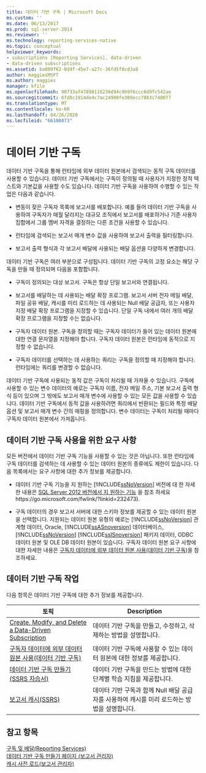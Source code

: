 ```yaml
---
title: 데이터 기반 구독 | Microsoft Docs
ms.custom: ''
ms.date: 06/13/2017
ms.prod: sql-server-2014
ms.reviewer: ''
ms.technology: reporting-services-native
ms.topic: conceptual
helpviewer_keywords:
- subscriptions [Reporting Services], data-driven
- data-driven subscriptions
ms.assetid: ba009f62-0d4f-45e7-a27c-36fd5f0cd3a8
author: maggiesMSFT
ms.author: maggies
manager: kfile
ms.openlocfilehash: 90733af47898116236d94c9b9f6ccc6d9fc542ae
ms.sourcegitcommit: 6fd8c1914de4c7ac24900fe388ecc7883c740077
ms.translationtype: MT
ms.contentlocale: ko-KR
ms.lasthandoff: 04/26/2020
ms.locfileid: "66100873"
---
```

# <a name="data-driven-subscriptions"></a>데이터 기반 구독
  데이터 기반 구독을 통해 런타임에 외부 데이터 원본에서 검색되는 동적 구독 데이터를 사용할 수 있습니다. 데이터 기반 구독에서는 구독이 정의될 때 사용자가 지정한 정적 텍스트와 기본값을 사용할 수도 있습니다. 데이터 기반 구독을 사용하여 수행할 수 있는 작업은 다음과 같습니다.  
  
-   변동이 잦은 구독자 목록에 보고서를 배포합니다. 예를 들어 데이터 기반 구독을 사용하여 구독자가 매월 달라지는 대규모 조직에서 보고서를 배포하거나 기존 사용자 집합에서 그룹 멤버 자격을 결정하는 다른 조건을 사용할 수 있습니다.  
  
-   런타임에 검색되는 보고서 매개 변수 값을 사용하여 보고서 출력을 필터링합니다.  
  
-   보고서 출력 형식과 각 보고서 배달에 사용되는 배달 옵션을 다양하게 변경합니다.  
  
 데이터 기반 구독은 여러 부분으로 구성됩니다. 데이터 기반 구독의 고정 요소는 해당 구독을 만들 때 정의되며 다음을 포함합니다.  
  
-   구독이 정의되는 대상 보고서. 구독은 항상 단일 보고서와 연결됩니다.  
  
-   보고서를 배달하는 데 사용되는 배달 확장 프로그램. 보고서 서버 전자 메일 배달, 파일 공유 배달, 캐시를 미리 로드하는 데 사용되는 Null 배달 공급자, 또는 사용자 지정 배달 확장 프로그램을 지정할 수 있습니다. 단일 구독 내에서 여러 개의 배달 확장 프로그램을 지정할 수는 없습니다.  
  
-   구독자 데이터 원본. 구독을 정의할 때는 구독자 데이터가 들어 있는 데이터 원본에 대한 연결 문자열을 지정해야 합니다. 구독자 데이터 원본은 런타임에 동적으로 지정할 수 없습니다.  
  
-   구독자 데이터를 선택하는 데 사용하는 쿼리는 구독을 정의할 때 지정해야 합니다. 런타임에는 쿼리를 변경할 수 없습니다.  
  
 데이터 기반 구독에 사용되는 동적 값은 구독이 처리될 때 가져올 수 있습니다. 구독에 사용할 수 있는 변수 데이터의 예로는 구독자 이름, 전자 메일 주소, 기본 보고서 출력 형식 등이 있으며 그 밖에도 보고서 매개 변수에 사용할 수 있는 모든 값을 사용할 수 있습니다. 데이터 기반 구독에서 동적 값을 사용하려면 쿼리에서 반환되는 필드와 특정 배달 옵션 및 보고서 매개 변수 간의 매핑을 정의합니다. 변수 데이터는 구독이 처리될 때마다 구독자 데이터 원본에서 가져옵니다.  
  
## <a name="requirements-for-using-data-driven-subscriptions"></a>데이터 기반 구독 사용을 위한 요구 사항  
 모든 버전에서 데이터 기반 구독 기능을 사용할 수 있는 것은 아닙니다. 또한 런타임에 구독 데이터를 검색하는 데 사용할 수 있는 데이터 원본의 종류에도 제한이 있습니다. 다음 목록에서는 요구 사항에 대한 추가 정보를 제공합니다.  
  
-   데이터 기반 구독 기능을 지 원하는 [!INCLUDE[ssNoVersion](../../includes/ssnoversion-md.md)] 버전에 대 한 자세한 내용은 [SQL Server 2012 버전에서 지 원하는 기능](https://go.microsoft.com/fwlink/?linkid=232473) 을 참조 하세요https://go.microsoft.com/fwlink/?linkid=232473).  
  
-   구독 데이터의 경우 보고서 서버에 대한 스키마 정보를 제공할 수 있는 데이터 원본을 선택합니다. 지원되는 데이터 원본 유형의 예로는 [!INCLUDE[ssNoVersion](../../includes/ssnoversion-md.md)] 관계형 데이터, Oracle, [!INCLUDE[ssASnoversion](../../includes/ssasnoversion-md.md)] 데이터베이스, [!INCLUDE[ssNoVersion](../../includes/ssnoversion-md.md)] [!INCLUDE[ssISnoversion](../../includes/ssisnoversion-md.md)] 패키지 데이터, ODBC 데이터 원본 및 OLE DB 데이터 원본이 있습니다. 구독자 데이터 원본 요구 사항에 대한 자세한 내용은 [구독자 데이터에 외부 데이터 원본 사용&#40;데이터 기반 구독&#41;](use-an-external-data-source-for-subscriber-data-data-driven-subscription.md)을 참조하세요.  
  
## <a name="working-with-data-driven-subscriptions"></a>데이터 기반 구독 작업  
 다음 항목은 데이터 기반 구독에 대한 추가 정보를 제공합니다.  
  
|토픽|Description|  
|------------|-----------------|  
|[Create, Modify, and Delete a Data-Driven Subscription](data-driven-subscriptions.md)|데이터 기반 구독을 만들고, 수정하고, 삭제하는 방법을 설명합니다.|  
|[구독자 데이터에 외부 데이터 원본 사용&#40;데이터 기반 구독&#41;](use-an-external-data-source-for-subscriber-data-data-driven-subscription.md)|데이터 기반 구독에 사용할 수 있는 데이터 원본에 대한 정보를 제공합니다.|  
|[데이터 기반 구독 만들기&#40;SSRS 자습서&#41;](../create-a-data-driven-subscription-ssrs-tutorial.md)|데이터 기반 구독을 만드는 방법에 대한 단계별 학습 지침을 제공합니다.|  
|[보고서 캐시&#40;SSRS&#41;](../report-server/caching-reports-ssrs.md)|데이터 기반 구독과 함께 Null 배달 공급자를 사용하여 캐시를 미리 로드하는 방법을 설명합니다.|  
  
## <a name="see-also"></a>참고 항목  
 [구독 및 배달&#40;Reporting Services&#41;](subscriptions-and-delivery-reporting-services.md)   
 [데이터 기반 구독 만들기 페이지 &#40;보고서 관리자&#41;](../create-data-driven-subscription-page-report-manager.md)   
 [캐시 사전 로드&#40;보고서 관리자&#41;](../report-server/preload-the-cache-report-manager.md)  
  
  
